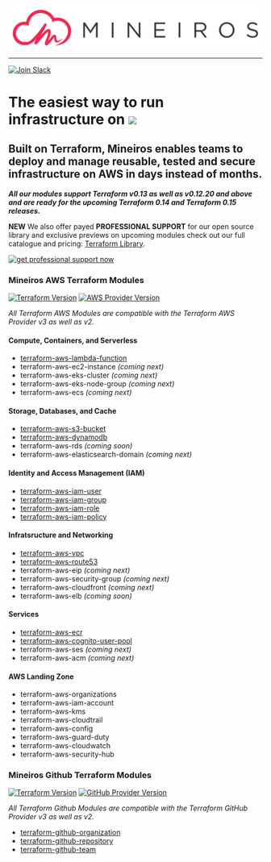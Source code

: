 [<img src="https://raw.githubusercontent.com/mineiros-io/brand/3bffd30e8bdbbde32c143e2650b2faa55f1df3ea/mineiros-primary-logo.svg" width="800"/>][github]

---

[![Join Slack][badge-slack]][slack]

# The easiest way to run infrastructure on [<img src="https://upload.wikimedia.org/wikipedia/commons/9/93/Amazon_Web_Services_Logo.svg" width="50">](https://github.com/mineiros-io)
## Built on Terraform, Mineiros enables teams to deploy and manage reusable, tested and secure infrastructure on AWS in days instead of months.

***All our modules support Terraform v0.13 as well as v0.12.20 and above and are ready for the upcoming Terraform 0.14 and Terraform 0.15 releases.***

**NEW** We also offer payed **PROFESSIONAL SUPPORT** for our open source library and exclusive previews on upcoming modules check out our full catalogue and pricing: [Terraform Library](https://www.mineiros.io/solutions/terraform-library#pricing).


   [![get professional support now][cta]](https://www.mineiros.io/solutions/terraform-library#pricing)


### Mineiros AWS Terraform Modules

[![Terraform Version][badge-terraform]][releases-terraform]
[![AWS Provider Version][badge-tf-aws]][releases-aws-provider]

*All Terraform AWS Modules are compatible with the Terraform AWS Provider v3 as well as v2.*

#### Compute, Containers, and Serverless
- [terraform-aws-lambda-function](https://github.com/mineiros-io/terraform-aws-lambda-function)
- terraform-aws-ec2-instance *(coming next)*
- terraform-aws-eks-cluster *(coming next)*
- terraform-aws-eks-node-group *(coming next)*
- terraform-aws-ecs *(coming next)*

#### Storage, Databases, and Cache
- [terraform-aws-s3-bucket](https://github.com/mineiros-io/terraform-aws-s3-bucket)
- [terraform-aws-dynamodb](https://github.com/mineiros-io/terraform-aws-dynamodb)
- terraform-aws-rds *(coming soon)*
- terraform-aws-elasticsearch-domain *(coming next)*

#### Identity and Access Management (IAM)
- [terraform-aws-iam-user](https://github.com/mineiros-io/terraform-aws-iam-user)
- [terraform-aws-iam-group](https://github.com/mineiros-io/terraform-aws-iam-group)
- [terraform-aws-iam-role](https://github.com/mineiros-io/terraform-aws-iam-role)
- [terraform-aws-iam-policy](https://github.com/mineiros-io/terraform-aws-policy)

#### Infratsructure and Networking
- [terraform-aws-vpc](https://github.com/mineiros-io/terraform-aws-vpc)
- [terraform-aws-route53](https://github.com/mineiros-io/terraform-aws-route53)
- terraform-aws-eip *(coming next)*
- terraform-aws-security-group *(coming next)*
- terraform-aws-cloudfront *(coming next)*
- terraform-aws-elb *(coming soon)*

#### Services
- [terraform-aws-ecr](https://github.com/mineiros-io/terraform-aws-ecr)
- [terraform-aws-cognito-user-pool](https://github.com/mineiros-io/terraform-aws-cognito-user-pool)
- terraform-aws-ses *(coming next)*
- terraform-aws-acm *(coming next)*

#### AWS Landing Zone
- terraform-aws-organizations
- terraform-aws-iam-account
- terraform-aws-kms
- terraform-aws-cloudtrail
- terraform-aws-config
- terraform-aws-guard-duty
- terraform-aws-cloudwatch
- terraform-aws-security-hub

### Mineiros Github Terraform Modules

[![Terraform Version][badge-terraform14]][releases-terraform]
[![GitHub Provider Version][badge-tf-gh]][releases-github-provider]

*All Terraform Github Modules are compatible with the Terraform GitHub Provider v3 as well as v2.*

- [terraform-github-organization](https://github.com/mineiros-io/terraform-github-organization)
- [terraform-github-repository](https://github.com/mineiros-io/terraform-github-repository)
- [terraform-github-team](https://github.com/mineiros-io/terraform-github-team)

[cta]: https://dabuttonfactory.com/button.png?t=GET+PROFESSIONAL+SUPPORT+NOW!&f=Roboto-Bold&ts=20&tc=444&hp=26&vp=17&c=9&bgt=unicolored&bgc=f90&be=1&bs=2&bc=444

[github]: https://github.com/mineiros-io
[badge-slack]: https://img.shields.io/badge/slack-@mineiros--community-f32752.svg?logo=slack
[slack]: https://join.slack.com/t/mineiros-community/shared_invite/zt-ehidestg-aLGoIENLVs6tvwJ11w9WGg

[badge-terraform]: https://img.shields.io/static/v1?label=Terraform&message=v0.13%20|%20v0.12.20%2b&color=623CE4&logo=terraform&logoColor=623CE4&labelColor=ccc
[badge-terraform14]: https://img.shields.io/static/v1?label=Terraform&message=v0.15%20|%20v0.14%20|%20v0.13%20|%20v0.12.20%2b&color=623CE4&logo=terraform&logoColor=623CE4&labelColor=ccc
[releases-terraform]: https://github.com/hashicorp/terraform/releases

[badge-tf-aws]: https://img.shields.io/static/v1?label=AWS%20Provider&message=v3%20|%20v2&color=F8991D&logo=amazon&logoColor=000&labelColor=ccc
[releases-aws-provider]: https://github.com/terraform-providers/terraform-provider-aws/releases

[badge-tf-gh]: https://img.shields.io/static/v1?label=Github%20Provider&message=v4%20|%20v3%20|%20v2&color=000&logo=github&logoColor=000&labelColor=ccc
[releases-github-provider]: https://github.com/terraform-providers/terraform-provider-github/releases
